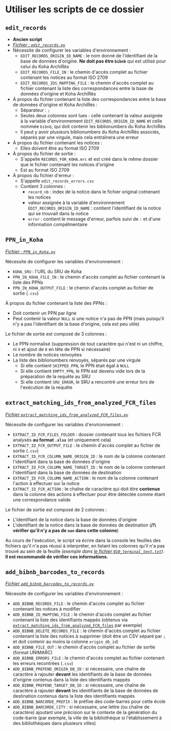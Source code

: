 # Utiliser les scripts de ce dossier

## `edit_records`

* __Ancien script__
* _[Fichier : `edit_records.py`](./edit_records.py)_
* Nécessite de configurer les variables d'environnement :
  * `EDIT_RECORDS_ORIGIN_ID_NAME` : le nom donné de l'identifiant de la base de données d'origine. __Ne doit pas être `bibnb`__ qui est utilisé pour celui du Koha ArchiRès
  * `EDIT_RECORDS_FILE_IN` : le chemin d'accès complet au fichier contenant les notices au format ISO 2709
  * `EDIT_RECORDS_IDS_MAPPING_FILE` : le chemin d'accès complet au fichier contenant la liste des correspondances entre la base de données d'origine et Koha ArchiRès
* À propos du fichier contenant la liste des correspondances entre la base de données d'origine et Koha ArchiRès :
  * Séparateur : `;`
  * Seules deux colonnes sont lues : celle contenant la valeur assignée à la variable d'environnement `EDIT_RECORDS_ORIGIN_ID_NAME` et celle nommée `bibnb`, qui doit contenir les biblionumbers du Koha ArchiRès
  * Il peut y avoir plusieurs biblionumbers du Koha ArchiRès associés, séparés par une virgule, mais cela entraînera une erreur
* À propos du fichier contenant les notices :
  * Elles doivent être au format ISO 2709
* À propos du fichier de sortie :
  * S'appelle `RECORDS_FOR_KOHA.mrc` et est créé dans le même dossier que le fichier contenant les notices d'origine
  * Est au format ISO 2709
* À propos du fichier d'erreur :
  * S'appelle `edit_records_errors.csv`
  * Contient 3 colonnes :
    * `record_nb` : index de la notice dans le fichier original cotnenant les notices
    * valeur assignée à la variable d'environnement `EDIT_RECORDS_ORIGIN_ID_NAME` : contient l'identifiant de la notice qui se trouvait dans la notice
    * `error` : contient le message d'erreur, parfois suivi de `:` et d'une information compélmentaire

## `PPN_in_Koha`

_[Fichier : `PPN_in_Koha.py`](./PPN_in_Koha.py)_


Nécessite de configurer les variables d'environnement :

* `KOHA_SRU` : l'URL du SRU de Koha
* `PPN_IN_KOHA_FILE_IN` : le chemin d'accès complet au fichier contenant la liste des PPNs
* `PPN_IN_KOHA_OUTPUT_FILE` : le chemin d'accès complet au fichier de sortie (`.csv`)

À propos du fichier contenant la liste des PPNs :

* Doit contenir un PPN par ligne
* Peut contenir la valeur `NULL` si une notice n'a pas de PPN (mais puisqu'il n'y a pas l'identifiant de la base d'origine, cela est peu utile)

Le fichier de sortie est composé de 3 colonnes :

* Le PPN normalisé (suppression de tout caractère qui n'est ni un chiffre, ni `X` et ajout de `0` en tête de PPN si nécessaire)
* Le nombre de notices renvoyées
* La liste des biblionumbers renvoyés, séparés par une virgule
  * Si elle contient `SKIPPED_PPN`, le PPN était égal à `NULL`
  * Si elle contient `EMPTY_PPN`, le PPN est devenu vide lors de la préparation de la requête au SRU
  * Si elle contient `SRU_ERROR`, le SRU a rencontré une erreur lors de l'exécution de la requête

## `extract_matching_ids_from_analyzed_FCR_files`

_[Fichier `extract_matching_ids_from_analyzed_FCR_files.py`](./extract_matching_ids_from_analyzed_FCR_files.py)_

Nécessite de configurer les variables d'environnement :

* `EXTRACT_ID_FCR_FILES_FOLDER` : dossier contenant tous les fichiers FCR analysés __au format `.xlsx`__ (et uniquement cela)
* `EXTRACT_ID_FCR_OUTPUT_FILE` : le chemin d'accès complet au fichier de sortie (`.csv`)
* `EXTRACT_ID_FCR_COLUMN_NAME_ORIGIN_ID` : le nom de la colonne contenant l'identifiant dans la base de données d'origine
* `EXTRACT_ID_FCR_COLUMN_NAME_TARGET_ID` : le nom de la colonne contenant l'identifiant dans la base de données de destination
* `EXTRACT_ID_FCR_COLUMN_NAME_ACTION` : le nom de la colonne contenant l'action à effectuer sur la notice
* `EXTRACT_ID_FCR_ACTION` : le chaîne de caractère qui doit être __contenue__ dans la colonne des actions à effectuer pour être détectée comme étant une correspondance valide

Le fichier de sortie est composé de 2 colonnes :

* L'identifiant de la notice dans la base de données d'origine
* L'identifiant de la notice dans la base de données de destination (__/!\\ vérifier qu'il n'y a pas de `nan` dans cette colonne__)

Au cours de l'exécution, le script va écrire dans la console les feuilles des fichiers qu'il n'a pas réussi à interpréter, en listant les colonnes qu'il n'a pas trouvé au sein de la feuille _(exemple dans [le fichier `010_terminal_text.txt`](./files/060_terminal_text.txt))_.
__Il est recommandé de vérifier ces informations.__

## `add_bibnb_barcodes_to_records`

_[Fichier `add_bibnb_barcodes_to_records.py`](./add_bibnb_barcodes_to_records.py)_

Nécessite de configurer les variables d'environnement :

* `ADD_BIBNB_RECORDS_FILE` : le chemin d'accès complet au fichier contenant les notices à modifier
* `ADD_BIBNB_ID_MAPPING_FILE` : le chemin d'accès complet au fichier contenant la liste des identifiants mappés (obtenus via [`extract_matching_ids_from_analyzed_FCR_files`](#extract_matching_ids_from_analyzed_fcr_files) par exemple)
* `ADD_BIBNB_DELETE_RECORDS_FILE` : le chemin d'accès complet au fichier contenant la liste des notices à supprimer (doit être un CSV séparé par `;` et doit contenir au moins la colonne `origin_db_id`)
* `ADD_BIBNB_FILE_OUT` : le chemin d'accès complet au fichier de sortie (format UNIMARC)
* `ADD_BIBNB_ERRORS_FILE` : le chemin d'accès complet au fichier contenant les erreurs recontrées (`.csv`)
* `ADD_BIBNB_PREPEND_ORIGIN_DB_ID` : si nécessaire, une chaîne de caractère à rajouter __devant__ les identifiants de la base de données d'origine contenus dans la liste des identifiants mappés
* `ADD_BIBNB_PREPEND_TARGET_DB_ID` : si nécessaire, une chaîne de caractère à rajouter __devant__ les identifiants de la base de données de destination contenus dans la liste des identifiants mappés
* `ADD_BIBNB_BARCORDE_PREFIX` : le préfixe des code-barres pour cette école
* `ADD_BIBNB_BARCORDE_CITY` : si nécessaire, une lettre (ou chaîne de caractère) ajoutant une précision sur le contexte de la génération du code-barre (par exemple, la ville de la bibliothèque si l'établissement à des bibliothèques dans plusieurs villes)
